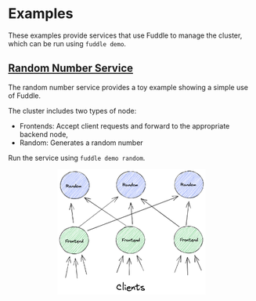 # Examples

These examples provide services that use Fuddle to manage the cluster, which
can be run using `fuddle demo`.

## [Random Number Service](./random)
The random number service provides a toy example showing a simple use of Fuddle.

The cluster includes two types of node:
* Frontends: Accept client requests and forward to the appropriate backend node,
* Random: Generates a random number

Run the service using `fuddle demo random`.

<p align="center">
  <img src='../assets/images/random-demo.png?raw=true' width='60%'>
</p>
